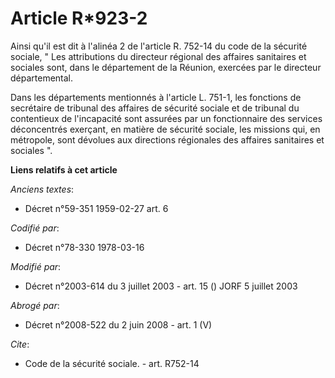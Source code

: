 # Article R*923-2

Ainsi qu'il est dit à l'alinéa 2 de l'article R. 752-14 du code de la sécurité sociale, " Les attributions du directeur
régional des affaires sanitaires et sociales sont, dans le département de la Réunion, exercées par le directeur
départemental.

Dans les départements mentionnés à l'article L. 751-1, les fonctions de secrétaire de tribunal des affaires de sécurité
sociale et de tribunal du contentieux de l'incapacité sont assurées par un fonctionnaire des services déconcentrés exerçant,
en matière de sécurité sociale, les missions qui, en métropole, sont dévolues aux directions régionales des affaires
sanitaires et sociales ".

**Liens relatifs à cet article**

_Anciens textes_:

  - Décret n°59-351 1959-02-27 art. 6

_Codifié par_:

  - Décret n°78-330 1978-03-16

_Modifié par_:

  - Décret n°2003-614 du 3 juillet 2003 - art. 15 () JORF 5 juillet 2003

_Abrogé par_:

  - Décret n°2008-522 du 2 juin 2008 - art. 1 (V)

_Cite_:

  - Code de la sécurité sociale. - art. R752-14
